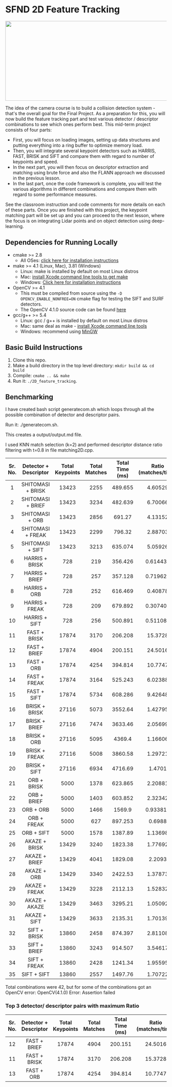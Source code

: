 # SFND 2D Feature Tracking

<img src="images/keypoints.png" width="820" height="248" />

The idea of the camera course is to build a collision detection system - that's the overall goal for the Final Project. As a preparation for this, you will now build the feature tracking part and test various detector / descriptor combinations to see which ones perform best. This mid-term project consists of four parts:

* First, you will focus on loading images, setting up data structures and putting everything into a ring buffer to optimize memory load. 
* Then, you will integrate several keypoint detectors such as HARRIS, FAST, BRISK and SIFT and compare them with regard to number of keypoints and speed. 
* In the next part, you will then focus on descriptor extraction and matching using brute force and also the FLANN approach we discussed in the previous lesson. 
* In the last part, once the code framework is complete, you will test the various algorithms in different combinations and compare them with regard to some performance measures. 

See the classroom instruction and code comments for more details on each of these parts. Once you are finished with this project, the keypoint matching part will be set up and you can proceed to the next lesson, where the focus is on integrating Lidar points and on object detection using deep-learning. 

## Dependencies for Running Locally
* cmake >= 2.8
  * All OSes: [click here for installation instructions](https://cmake.org/install/)
* make >= 4.1 (Linux, Mac), 3.81 (Windows)
  * Linux: make is installed by default on most Linux distros
  * Mac: [install Xcode command line tools to get make](https://developer.apple.com/xcode/features/)
  * Windows: [Click here for installation instructions](http://gnuwin32.sourceforge.net/packages/make.htm)
* OpenCV >= 4.1
  * This must be compiled from source using the `-D OPENCV_ENABLE_NONFREE=ON` cmake flag for testing the SIFT and SURF detectors.
  * The OpenCV 4.1.0 source code can be found [here](https://github.com/opencv/opencv/tree/4.1.0)
* gcc/g++ >= 5.4
  * Linux: gcc / g++ is installed by default on most Linux distros
  * Mac: same deal as make - [install Xcode command line tools](https://developer.apple.com/xcode/features/)
  * Windows: recommend using [MinGW](http://www.mingw.org/)

## Basic Build Instructions

1. Clone this repo.
2. Make a build directory in the top level directory: `mkdir build && cd build`
3. Compile: `cmake .. && make`
4. Run it: `./2D_feature_tracking`.

## Benchmarking 
I have created bash script generatecom.sh which loops through all the possible combination of detector and descriptor pairs.

Run it: ./generatecom.sh.

This creates a output/output.md file.

I used KNN match selection (k=2) and performed descriptor distance ratio filtering with t=0.8 in file matching2D.cpp.


|Sr. No. | Detector + Descriptor |Total Keypoints |Total Matches |Total Time (ms) |Ratio (matches/time) |
|:---:|:---:|:----:|:-----:|:-----:|:-----:|
|1 | SHITOMASI + BRISK |13423 |2255 |489.655 |4.60529 |
|2 | SHITOMASI + BRIEF |13423 |3234 |482.639 |6.70066 |
|3 | SHITOMASI + ORB |13423 |2856 |691.27 |4.13152 |
|4 | SHITOMASI + FREAK |13423 |2299 |796.32 |2.88703 |
|5 | SHITOMASI + SIFT |13423 |3213 |635.074 |5.05926 |
|6 | HARRIS + BRISK |728 |219 |356.426 |0.614433 |
|7 | HARRIS + BRIEF |728 |257 |357.128 |0.719629 |
|8 | HARRIS + ORB |728 |252 |616.469 |0.40878 |
|9 | HARRIS + FREAK |728 |209 |679.892 |0.307402 |
|10 | HARRIS + SIFT |728 |256 |500.891 |0.511089 |
|11 | FAST + BRISK |17874 |3170 |206.208 |15.3728 |
|12 | FAST + BRIEF |17874 |4904 |200.151 |24.5016 |
|13 | FAST + ORB |17874 |4254 |394.814 |10.7747 |
|14 | FAST + FREAK |17874 |3164 |525.243 |6.02388 |
|15 | FAST + SIFT |17874 |5734 |608.286 |9.42648 |
|16 | BRISK + BRISK |27116 |5073 |3552.64 |1.42795 |
|17 | BRISK + BRIEF |27116 |7474 |3633.46 |2.05699 |
|18 | BRISK + ORB |27116 |5095 |4369.4 |1.16606 |
|19 | BRISK + FREAK |27116 |5008 |3860.58 |1.29721 |
|20 | BRISK + SIFT |27116 |6934 |4716.69 |1.4701 |
|21 | ORB + BRISK |5000 |1378 |623.865 |2.20881 |
|22 | ORB + BRIEF |5000 |1403 |603.852 |2.32342 |
|23 | ORB + ORB |5000 |1466 |1569.9 |0.933817 |
|24 | ORB + FREAK |5000 |627 |897.253 |0.6988 |
|25 | ORB + SIFT |5000 |1578 |1387.89 |1.13698 |
|26 | AKAZE + BRISK |13429 |3240 |1823.38 |1.77692 |
|27 | AKAZE + BRIEF |13429 |4041 |1829.08 |2.2093 |
|28 | AKAZE + ORB |13429 |3340 |2422.53 |1.37873 |
|29 | AKAZE + FREAK |13429 |3228 |2112.13 |1.52832 |
|30 | AKAZE + AKAZE |13429 |3463 |3295.21 |1.05092 |
|31 | AKAZE + SIFT |13429 |3633 |2135.31 |1.70139 |
|32 | SIFT + BRISK |13860 |2458 |874.397 |2.81108 |
|33 | SIFT + BRIEF |13860 |3243 |914.507 |3.54617 |
|34 | SIFT + FREAK |13860 |2428 |1241.34 |1.95595 |
|35 | SIFT + SIFT |13860 |2557 |1497.76 |1.70722 |

Total combinations were 42, but for some of the combinations got an OpenCV error:
OpenCV(4.1.0) Error: Assertion failed


### Top 3 detector/ descriptor pairs with maximum Ratio
|Sr. No. | Detector + Descriptor |Total Keypoints |Total Matches |Total Time (ms) |Ratio (matches/time) |
|:---:|:---:|:----:|:-----:|:-----:|:-----:|
|12 | FAST + BRIEF |17874 |4904 |200.151 |24.5016 |
|11 | FAST + BRISK |17874 |3170 |206.208 |15.3728 |
|13 | FAST + ORB |17874 |4254 |394.814 |10.7747 |
